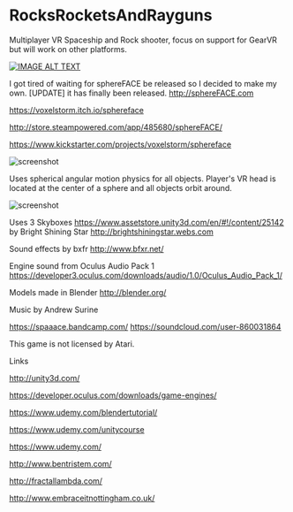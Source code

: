 # RocksRocketsAndRayguns

Multiplayer VR Spaceship and Rock shooter, focus on support for GearVR but will work on other platforms.

[![IMAGE ALT TEXT](http://img.youtube.com/vi/k03XqD0PCIc/0.jpg)](http://www.youtube.com/watch?v=k03XqD0PCIc "Rocks Rockets And Rayguns")

I got tired of waiting for sphereFACE be released so I decided to make my own. [UPDATE] it has finally been released.
http://sphereFACE.com

https://voxelstorm.itch.io/sphereface

http://store.steampowered.com/app/485680/sphereFACE/

https://www.kickstarter.com/projects/voxelstorm/sphereface

![screenshot](/../master/vr_screenshot_01.jpg?raw=true) 

Uses spherical angular motion physics for all objects. Player's VR head is located at the center of a sphere and all objects orbit around.

![screenshot](/../master/sphere.jpg?raw=true) 

Uses 3 Skyboxes https://www.assetstore.unity3d.com/en/#!/content/25142 by Bright Shining Star http://brightshiningstar.webs.com

Sound effects by bxfr http://www.bfxr.net/

Engine sound from Oculus Audio Pack 1 https://developer3.oculus.com/downloads/audio/1.0/Oculus_Audio_Pack_1/

Models made in Blender http://blender.org/

Music by Andrew Surine

https://spaaace.bandcamp.com/
https://soundcloud.com/user-860031864

This game is not licensed by Atari.

Links

http://unity3d.com/

https://developer.oculus.com/downloads/game-engines/

https://www.udemy.com/blendertutorial/

https://www.udemy.com/unitycourse

https://www.udemy.com/

http://www.bentristem.com/

http://fractallambda.com/

http://www.embraceitnottingham.co.uk/
